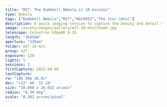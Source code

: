 ```yaml
---
title: "M27: The Dumbbell Nebula in 10 minutes"
type: Nebula
tags: ["Dumbbell Nebula","M27","NGC6853","The star 14Vul"]
description: A quick imaging session to capture the beauty and detail of planetary nebula M27.
image: /assets/images/gallery/m27-10-min/thumb.jpg
telescope: Celestron EdgeHD 9.25
length: "1645mm"
aperture: "235mm"
folder: m27-10-min
group: m27
exposure: 120
lights: 5
sessions: 1 
firstCapture: 2022-04-05 
lastCapture:
ra: "19h 59m 28.8s"
dec: "+22° 46' 31.18"
size: "38.898 x 26.032 arcmin"
radius: "0.39 deg"
scale: "0.382 arcsec/pixel"
---
```

